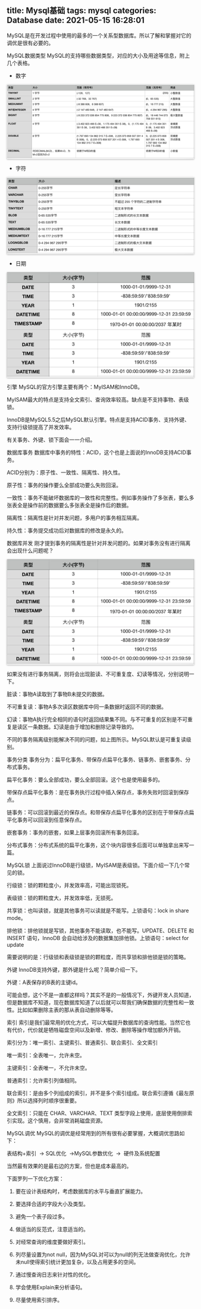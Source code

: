 title: Mysql基础
tags: mysql
categories: Database
date: 2021-05-15 16:28:01
-----------------------------

MySQL是在开发过程中使用的最多的一个关系型数据库。所以了解和掌握对它的调优是很有必要的。

MySQL数据类型
MySQL的支持哪些数据类型，对应的大小及用途等信息，附上几个表格。

- 数字

<div class="wrap effect" style="box-shadow:0px 1px 4px rgba(0,0,0,0.3),0 0 40px rgba(0,0,0,0.1) inset;
	webkit-box-shadow:0px 1px 4px rgba(0,0,0,0.3),0 0 40px rgba(0,0,0,0.1) inset;
	moz-box-shadow:0px 1px 4px rgba(0,0,0,0.3),0 0 40px rgba(0,0,0,0.1) inset;
	o-box-shadow:0px 1px 4px rgba(0,0,0,0.3),0 0 40px rgba(0,0,0,0.1) inset;">
	<img src="/picture/database/mysql01.png" alt="数据类型" title="数据类型">
</div>

- 字符

<div class="wrap effect" style="box-shadow:0px 1px 4px rgba(0,0,0,0.3),0 0 40px rgba(0,0,0,0.1) inset;
	webkit-box-shadow:0px 1px 4px rgba(0,0,0,0.3),0 0 40px rgba(0,0,0,0.1) inset;
	moz-box-shadow:0px 1px 4px rgba(0,0,0,0.3),0 0 40px rgba(0,0,0,0.1) inset;
	o-box-shadow:0px 1px 4px rgba(0,0,0,0.3),0 0 40px rgba(0,0,0,0.1) inset;">
	<img src="/picture/database/mysql02.png" alt="数据类型" title="数据类型">
</div>

- 日期

<div class="wrap effect" style="box-shadow:0px 1px 4px rgba(0,0,0,0.3),0 0 40px rgba(0,0,0,0.1) inset;
	webkit-box-shadow:0px 1px 4px rgba(0,0,0,0.3),0 0 40px rgba(0,0,0,0.1) inset;
	moz-box-shadow:0px 1px 4px rgba(0,0,0,0.3),0 0 40px rgba(0,0,0,0.1) inset;
	o-box-shadow:0px 1px 4px rgba(0,0,0,0.3),0 0 40px rgba(0,0,0,0.1) inset;">
	<img src="/picture/database/mysql03.png" alt="数据类型" title="数据类型">
</div>

引擎
MySQL的官方引擎主要有两个：MyISAM和InnoDB。

MyISAM最大的特点是支持全文索引、查询效率较高。缺点是不支持事物、表级锁。

InnoDB是MySQL5.5之后MySQL默认引擎。特点是支持ACID事务、支持外键、支持行级锁提高了并发效率。

有关事务、外键、锁下面会一一介绍。

数据库事务
数据库中事务的特性：ACID，这个也是上面说的InnoDB支持ACID事务。

ACID分别为：原子性、一致性、隔离性、持久性。

原子性：事务的操作要么全部成功要么失败回滚。

一致性：事务不能破坏数据库的一致性和完整性。例如事务操作了多张表，要么多张表全是操作前的数据要么多张表全是操作后的数据。

隔离性：隔离性是针对并发问题，多用户的事务相互隔离。

持久性：事务提交成功后对数据库的修改是永久的。

数据库并发
刚才提到事务的隔离性是针对并发问题的。如果对事务没有进行隔离会出现什么问题呢？

<div class="wrap effect" style="box-shadow:0px 1px 4px rgba(0,0,0,0.3),0 0 40px rgba(0,0,0,0.1) inset;
	webkit-box-shadow:0px 1px 4px rgba(0,0,0,0.3),0 0 40px rgba(0,0,0,0.1) inset;
	moz-box-shadow:0px 1px 4px rgba(0,0,0,0.3),0 0 40px rgba(0,0,0,0.1) inset;
	o-box-shadow:0px 1px 4px rgba(0,0,0,0.3),0 0 40px rgba(0,0,0,0.1) inset;">
	<img src="/picture/database/mysql03.png" alt="示意图" title="示意图">
</div>


如果没有进行事务隔离，则将会出现脏读、不可重复度、幻读等情况，分别说明一下。

脏读：事物A读取到了事物B未提交的数据。

不可重复读：事物A多次读区数据库中同一条数据时返回不同的数据。

幻读：事物A执行完全相同的语句时返回结果集不同。与不可重复的区别是不可重复是读区一条数据。幻读是由于增加和删除记录导致的。

不同的事务隔离级别能解决不同的问题，如上图所示。MySQL默认是可重复读级别。

事务分类
事务分为：扁平化事务、带保存点扁平化事务、链事务、嵌套事务、分布式事务。

扁平化事务：要么全部成功，要么全部回滚。这个也是使用最多的。

带保存点扁平化事务：是在事务执行过程中插入保存点，事务失败时回滚到保存点。

链事务：可以回滚到最近的保存点。和带保存点扁平化事务的区别在于带保存点扁平化事务可以回滚到任意保存点。

嵌套事务：事务的嵌套，如果上层事务回滚所有事务回滚。

分布式事务：分布式系统的扁平化事务，这个块内容很多后面可以单独拿出来写一篇。

MySQL锁
上面说过InnoDB是行级锁，MyISAM是表级锁。下面介绍一下几个常见的锁。

行级锁：锁的颗粒度小，并发效率高，可能出现锁死。

表级锁：锁的颗粒度大，并发效率低，无锁死。

共享锁：也叫读锁，就是其他事务可以读就是不能写。上锁语句：lock in share mode。

排他锁：排他锁就是写锁，其他事务不能读取，也不能写。UPDATE、DELETE 和 INSERT 语句，InnoDB 会自动给涉及的数据集加排他锁。上锁语句：select for update

需要说明的是：行级锁和表级锁是锁的颗粒度，而共享锁和排他锁是锁的策略。

外键
InnoDB支持外键，那外键是什么呢？简单介绍一下。

外键：A表保存的B表的主键id。

可能会想，这个不是一直都这样吗？其实不是的一般情况下，外键开发人员知道，但是数据库不知道，现在数据库知道了以后就可以帮我们确保数据的完整性和一致性。比如如果删除主表的那从表自动删除等等。

索引
索引是我们最常用的优化方式，可以大幅提升数据库的查询性能。当然它也有代价，代价就是牺牲磁盘空间以及新增、修改、删除等操作增加额外开销。

索引分为：唯一索引、主键索引、普通索引、联合索引、全文索引

唯一索引：全表唯一，允许未空。

主键索引：全表唯一，不允许未空。

普通索引：允许索引列值相同。

联合索引：是由多个列组成的索引，并不是多个索引组成。联合索引遵循《最左原则》所以选择列时顺序很重要。

全文索引：只能在 CHAR、VARCHAR、TEXT 类型字段上使用，底层使用倒排索引实现。这个慎用，会非常消耗磁盘资源。

MySQL调优
MySQL的调优是经常用到的所有很有必要掌握，大概调优思路如下：

表结构+索引  -> SQL优化  ->MySQL参数优化  ->  硬件及系统配置

当然最有效果的是最右边的方案，但也是成本最高的。

下面罗列一下优化方案：

1. 要在设计表结构时，考虑数据库的水平与垂直扩展能力。

2. 要选择合适的字段大小及类型。

3. 避免一个表子段过多。

4. 做适当的反范式，注意适当的。

5. 对经常查询的维度要做好索引。

6. 列尽量设置为not null，因为MySQL对可以为null的列无法做查询优化，允许未null使得索引统计更加复杂，以及占用更多的空间。

7. 通过慢查询日志来针对性的优化。

8. 学会使用Explain来分析语句。

9. 尽量使用索引排序。